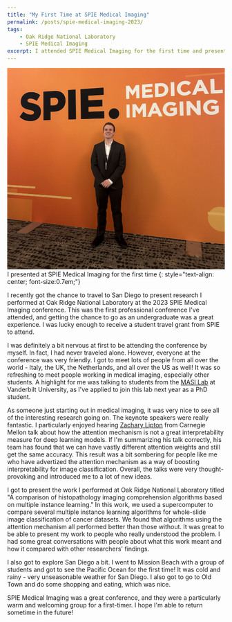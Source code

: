 ```yaml
---
title: "My First Time at SPIE Medical Imaging"
permalink: /posts/spie-medical-imaging-2023/
tags: 
    - Oak Ridge National Laboratory
    - SPIE Medical Imaging
excerpt: I attended SPIE Medical Imaging for the first time and presented research I performed last summer on comparing whole-slide image classification algorithms.
---
```


![Adam Saunders at SPIE Medical Imaging](/assets/images/spie_portrait.jpg) I presented at SPIE Medical Imaging for the first time
{: style="text-align: center; font-size:0.7em;"}

I recently got the chance to travel to San Diego to present research I performed at Oak Ridge National Laboratory at the 2023 SPIE Medical Imaging conference. This was the first professional conference I've attended, and getting the chance to go as an undergraduate was a great experience. I was lucky enough to receive a student travel grant from SPIE to attend.

I was definitely a bit nervous at first to be attending the conference by myself. In fact, I had never traveled alone. However, everyone at the conference was very friendly. I got to meet lots of people from all over the world - Italy, the UK, the Netherlands, and all over the US as well! It was so refreshing to meet people working in medical imaging, especially other students. A highlight for me was talking to students from the [MASI Lab](https://my.vanderbilt.edu/masi/) at Vanderbilt University, as I've applied to join this lab next year as a PhD student. 

As someone just starting out in medical imaging, it was very nice to see all of the interesting research going on. The keynote speakers were really fantastic. I particularly enjoyed hearing [Zachary Lipton](https://www.zacharylipton.com/) from Carnegie Mellon talk about how the attention mechanism is not a great interpretability measure for deep learning models. If I'm summarizing his talk correctly, his team has found that we can have vastly different attention weights and still get the same accuracy. This result was a bit sombering for people like me who have advertized the attention mechanism as a way of boosting interpretability for image classification. Overall, the talks were very thought-provoking and introduced me to a lot of new ideas.

I got to present the work I performed at Oak Ridge National Laboratory titled "A comparison of histopathology imaging comprehension algorithms based on multiple instance learning." In this work, we used a supercomputer to compare several multiple instance learning algorithms for whole-slide image classification of cancer datasets. We found that algorithms using the attention mechanism all performed better than those without. It was great to be able to present my work to people who really understood the problem. I had some great conversations with people about what this work meant and how it compared with other researchers' findings. 

I also got to explore San Diego a bit. I went to Mission Beach with a group of students and got to see the Pacific Ocean for the first time! It was cold and rainy - very unseasonable weather for San Diego. I also got to go to Old Town and do some shopping and eating, which was nice.

SPIE Medical Imaging was a great conference, and they were a particularly warm and welcoming group for a first-timer. I hope I'm able to return sometime in the future! 